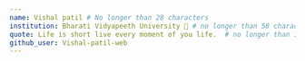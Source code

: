 ```yaml
---
name: Vishal patil # No longer than 28 characters
institution: Bharati Vidyapeeth University 🚩 # no longer than 58 characters
quote: Life is short live every moment of you life.  # no longer than 100 characters, avoid using quotes(") to guarantee the format remains the same.
github_user: Vishal-patil-web
---
```

